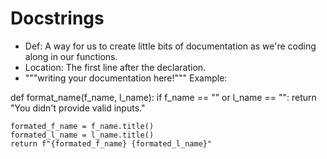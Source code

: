 # Docstrings
- Def: A way for us to create little bits of documentation as we're coding along in our functions.
- Location: The first line after the declaration.
- """writing your documentation here!"""
Example:

def format_name(f_name, l_name):
    if f_name == "" or l_name == "":
        return "You didn't provide valid inputs."

    formated_f_name = f_name.title()
    formated_l_name = l_name.title()
    return f"{formated_f_name} {formated_l_name}"
